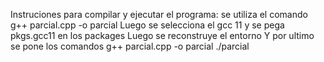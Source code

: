 Instruciones para compilar y ejecutar el programa:
se utiliza el comando g++ parcial.cpp -o parcial
Luego se selecciona el gcc 11 y se pega pkgs.gcc11 en los packages
Luego se reconstruye el entorno
Y por ultimo se pone los comandos
g++ parcial.cpp -o parcial
./parcial
